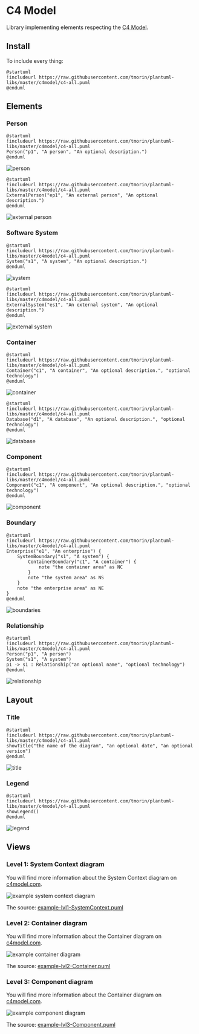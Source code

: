 # C4 Model

Library implementing elements respecting the [C4 Model](https://c4model.com).

## Install

To include every thing:
```plantuml
@startuml
!includeurl https://raw.githubusercontent.com/tmorin/plantuml-libs/master/c4model/c4-all.puml
@enduml
```

## Elements

### Person

```plantuml
@startuml
!includeurl https://raw.githubusercontent.com/tmorin/plantuml-libs/master/c4model/c4-all.puml
Person("p1", "A person", "An optional description.")
@enduml
```

![person](http://www.plantuml.com/plantuml/proxy?src=https://raw.githubusercontent.com/tmorin/plantuml-libs/master/c4model/README.puml&idx=0&person)

```plantuml
@startuml
!includeurl https://raw.githubusercontent.com/tmorin/plantuml-libs/master/c4model/c4-all.puml
ExternalPerson("ep1", "An external person", "An optional description.")
@enduml
```

![external person](http://www.plantuml.com/plantuml/proxy?src=https://raw.githubusercontent.com/tmorin/plantuml-libs/master/c4model/README.puml&idx=1&external_person)

### Software System

```plantuml
@startuml
!includeurl https://raw.githubusercontent.com/tmorin/plantuml-libs/master/c4model/c4-all.puml
System("s1", "A system", "An optional description.")
@enduml
```

![system](http://www.plantuml.com/plantuml/proxy?src=https://raw.githubusercontent.com/tmorin/plantuml-libs/master/c4model/README.puml&idx=2&system)

```plantuml
@startuml
!includeurl https://raw.githubusercontent.com/tmorin/plantuml-libs/master/c4model/c4-all.puml
ExternalSystem("es1", "An external system", "An optional description.")
@enduml
```

![external system](http://www.plantuml.com/plantuml/proxy?src=https://raw.githubusercontent.com/tmorin/plantuml-libs/master/c4model/README.puml&idx=3&external_system)

### Container

```plantuml
@startuml
!includeurl https://raw.githubusercontent.com/tmorin/plantuml-libs/master/c4model/c4-all.puml
Container("c1", "A container", "An optional description.", "optional technology")
@enduml
```

![container](http://www.plantuml.com/plantuml/proxy?src=https://raw.githubusercontent.com/tmorin/plantuml-libs/master/c4model/README.puml&idx=4&container)

```plantuml
@startuml
!includeurl https://raw.githubusercontent.com/tmorin/plantuml-libs/master/c4model/c4-all.puml
Database("d1", "A database", "An optional description.", "optional technology")
@enduml
```

![database](http://www.plantuml.com/plantuml/proxy?src=https://raw.githubusercontent.com/tmorin/plantuml-libs/master/c4model/README.puml&idx=5&database)

### Component

```plantuml
@startuml
!includeurl https://raw.githubusercontent.com/tmorin/plantuml-libs/master/c4model/c4-all.puml
Component("c1", "A component", "An optional description.", "optional technology")
@enduml
```

![component](http://www.plantuml.com/plantuml/proxy?src=https://raw.githubusercontent.com/tmorin/plantuml-libs/master/c4model/README.puml&idx=6&component)

### Boundary

```plantuml
@startuml
!includeurl https://raw.githubusercontent.com/tmorin/plantuml-libs/master/c4model/c4-all.puml
Enterprise("e1", "An enterprise") {
    SystemBoundary("s1", "A system") {
        ContainerBoundary("c1", "A container") {
            note "the container area" as NC
        }
        note "the system area" as NS
    }
    note "the enterprise area" as NE
}
@enduml
```

![boundaries](http://www.plantuml.com/plantuml/proxy?src=https://raw.githubusercontent.com/tmorin/plantuml-libs/master/c4model/README.puml&idx=7&boundary)

### Relationship

```plantuml
@startuml
!includeurl https://raw.githubusercontent.com/tmorin/plantuml-libs/master/c4model/c4-all.puml
Person("p1", "A person")
System("s1", "A system")
p1 -> s1 : Relationship("an optional name", "optional technology")
@enduml
```

![relationship](http://www.plantuml.com/plantuml/proxy?src=https://raw.githubusercontent.com/tmorin/plantuml-libs/master/c4model/README.puml&idx=8&relationship)

## Layout

### Title

```plantuml
@startuml
!includeurl https://raw.githubusercontent.com/tmorin/plantuml-libs/master/c4model/c4-all.puml
showTitle("the name of the diagram", "an optional date", "an optional version")
@enduml
```

![title](http://www.plantuml.com/plantuml/proxy?src=https://raw.githubusercontent.com/tmorin/plantuml-libs/master/c4model/README.puml&idx=9&title)

### Legend

```plantuml
@startuml
!includeurl https://raw.githubusercontent.com/tmorin/plantuml-libs/master/c4model/c4-all.puml
showLegend()
@enduml
```

![legend](http://www.plantuml.com/plantuml/proxy?src=https://raw.githubusercontent.com/tmorin/plantuml-libs/master/c4model/README.puml&idx=10&legend)

## Views

### Level 1: System Context diagram

You will find more information about the System Context diagram on [c4model.com](https://c4model.com/#SystemContextDiagram).

![example system context diagram](http://www.plantuml.com/plantuml/proxy?src=https://raw.githubusercontent.com/tmorin/plantuml-libs/master/c4model/example-lvl1-SystemContext.puml)

The source: [example-lvl1-SystemContext.puml](example-lvl1-SystemContext.puml)

### Level 2: Container diagram

You will find more information about the Container diagram on [c4model.com](https://c4model.com/#ContainerDiagram).

![example container diagram](http://www.plantuml.com/plantuml/proxy?src=https://raw.githubusercontent.com/tmorin/plantuml-libs/master/c4model/example-lvl2-Container.puml)

The source: [example-lvl2-Container.puml](example-lvl2-Container.puml)

### Level 3: Component diagram

You will find more information about the Container diagram on [c4model.com](https://c4model.com/#ComponentDiagram).

![example component diagram](http://www.plantuml.com/plantuml/proxy?src=https://raw.githubusercontent.com/tmorin/plantuml-libs/master/c4model/example-lvl3-Component.puml)

The source: [example-lvl3-Component.puml](example-lvl3-Component.puml)
